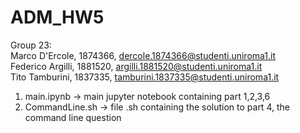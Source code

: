 # ADM_HW5
Group 23:\
Marco D'Ercole, 1874366, dercole.1874366@studenti.uniroma1.it\
Federico Argilli, 1881520, argilli.1881520@studenti.uniroma1.it\
Tito Tamburini, 1837335, tamburini.1837335@studenti.uniroma1.it


1. main.ipynb -> main jupyter notebook containing part 1,2,3,6
2. CommandLine.sh -> file .sh containing the solution to part 4, the command line question
